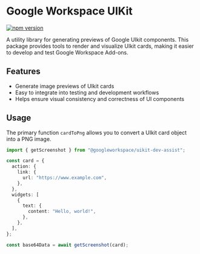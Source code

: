 # Google Workspace UIKit

[![npm version](https://badge.fury.io/js/%40googleworkspace%2Fuikit-dev-assist.svg)](https://www.npmjs.com/package/@googleworkspace/uikit-dev-assist)

A utility library for generating previews of Google UIkit components. This package provides tools to render and visualize UIkit cards, making it easier to develop and test Google Workspace Add-ons.

## Features

- Generate image previews of UIkit cards
- Easy to integrate into testing and development workflows
- Helps ensure visual consistency and correctness of UI components

## Usage

The primary function `cardToPng` allows you to convert a UIkit card object into a PNG image.

```typescript
import { getScreenshot } from "@googleworkspace/uikit-dev-assist";

const card = {
  action: {
    link: {
      url: "https://www.example.com",
    },
  },
  widgets: [
    {
      text: {
        content: "Hello, world!",
      },
    },
  ],
};

const base64Data = await getScreenshot(card);
```
